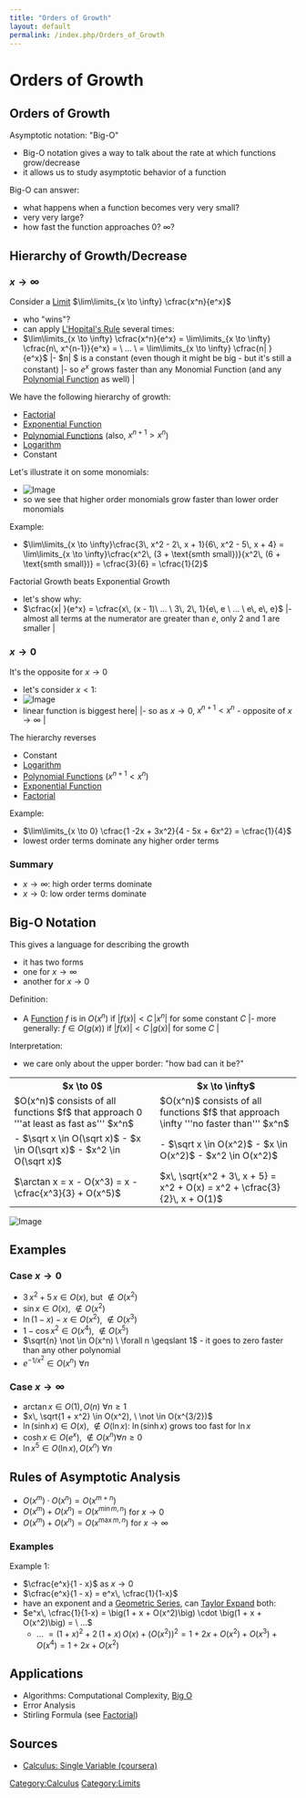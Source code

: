 ```yaml
---
title: "Orders of Growth"
layout: default
permalink: /index.php/Orders_of_Growth
---
```


# Orders of Growth

## Orders of Growth
Asymptotic notation: "Big-O"
- Big-O notation gives a way to talk about the rate at which functions grow/decrease
- it allows us to study asymptotic behavior of a function

Big-O can answer: 
- what happens when a function becomes very very small? 
- very very large? 
- how fast the function approaches 0? $\infty$?



## Hierarchy of Growth/Decrease
### $x \to \infty$
Consider a [Limit](Limit) $\lim\limits_{x \to \infty} \cfrac{x^n}{e^x}$
- who "wins"? 
- can apply [L'Hopital's Rule](L'Hopital's_Rule) several times:
- $\lim\limits_{x \to \infty} \cfrac{x^n}{e^x} = \lim\limits_{x \to \infty} \cfrac{n\, x^{n-1}}{e^x} = \ ... \ = \lim\limits_{x \to \infty} \cfrac{n|  }{e^x}$ |- $n| $ is a constant (even though it might be big - but it's still a constant) |- so $e^x$ grows faster than any Monomial Function (and any [Polynomial Function](Polynomial_Function) as well)  |

We have the following hierarchy of growth:
- [Factorial](Factorial)
- [Exponential Function](Exponential_Function)
- [Polynomial Functions](Polynomial_Functions) (also, $x^{n+1} > x^n$)
- [Logarithm](Logarithm)
- Constant 


Let's illustrate it on some monomials:
- <img src="https://raw.githubusercontent.com/alexeygrigorev/wiki-figures/master/crs/calc/orders-of-growth.png" alt="Image">
- so we see that higher order monomials grow faster than lower order monomials

Example:
- $\lim\limits_{x \to \infty}\cfrac{3\, x^2 - 2\, x + 1}{6\, x^2 - 5\, x + 4} = \lim\limits_{x \to \infty}\cfrac{x^2\, (3 + \text{smth small})}{x^2\, (6 + \text{smth small})} = \cfrac{3}{6} = \cfrac{1}{2}$


Factorial Growth beats Exponential Growth
- let's show why:
- $\cfrac{x|  }{e^x} = \cfrac{x\, (x - 1)\ ... \ 3\, 2\, 1}{e\, e \ ... \ e\, e\, e}$ |- almost all terms at the numerator are greater than $e$, only 2 and 1 are smaller  |

### $x \to 0$
It's the opposite for $x \to 0$
- let's consider $x < 1$:
- <img src="https://raw.githubusercontent.com/alexeygrigorev/wiki-figures/master/crs/calc/orders-of-growth-0.png" alt="Image">
- linear function is biggest here|   |- so as $x \to 0$, $x^{n+1} < x^n$ - opposite of $x \to \infty$ |

The hierarchy reverses 
- Constant 
- [Logarithm](Logarithm)
- [Polynomial Functions](Polynomial_Functions) ($x^{n+1} < x^n$)
- [Exponential Function](Exponential_Function)
- [Factorial](Factorial)

Example:
- $\lim\limits_{x \to 0} \cfrac{1 -2x + 3x^2}{4 - 5x + 6x^2} = \cfrac{1}{4}$
- lowest order terms dominate any higher order terms 


### Summary
- $x \to \infty$: high order terms dominate 
- $x \to 0$: low order terms dominate 


## Big-O Notation
This gives a language for describing the growth 
- it has two forms 
- one for $x \to \infty$
- another for $x \to 0$

Definition: 
- A [Function](Function) $f$ is in $O(x^n)$ if $| f(x)| < C\, |x^n|$ for some constant $C$  |- more generally: $f \in O \big( g(x) \big)$ if $| f(x)| < C\, |g(x)|$ for some $C$ |

Interpretation:
- we care only about the upper border: "how bad can it be?" 



<table>
<tr>
<th>$x \to 0$</th><th>$x \to \infty$</th>
</tr>
<tr>
<td>$O(x^n)$ consists of all functions $f$ that approach 0 '''at least as fast as''' $x^n$</td>
<td>$O(x^n)$ consists of all functions $f$ that approach \infty '''no faster than''' $x^n$</td>
</tr>
<tr>
<td>
- $\sqrt x \in O(\sqrt x)$ 
- $x \in O(\sqrt x)$ 
- $x^2 \in O(\sqrt x)$ 
</td>
<td>
- $\sqrt x \in O(x^2)$ 
- $x \in O(x^2)$ 
- $x^2 \in O(x^2)$ </td>
</tr>
<tr>
<td>
$\arctan x = x - O(x^3) = x - \cfrac{x^3}{3} + O(x^5)$ 
</td>
<td>
$x\, \sqrt{x^2 + 3\, x + 5} = x^2 + O(x) = x^2 + \cfrac{3}{2}\, x + O(1)$ 
</td>
</tr>
</table>

<img src="https://raw.githubusercontent.com/alexeygrigorev/wiki-figures/master/crs/calc/orders-of-growth-ex.png" alt="Image">

## Examples
### Case $x \to 0$
- $3\, x^2 + 5\, x \in O(x)$, but $\not \in O(x^2)$
- $\sin x \in O(x)$, $\not \in O(x^2)$
- $\ln (1 - x) - x \in O(x^2)$, $\not \in O(x^3)$
- $1 - \cos x^2 \in O(x^4)$, $\not \in O(x^5)$
- $\sqrt{n} \not \in O(x^n) \ \forall n \geqslant 1$ - it goes to zero faster than any other polynomial
- $e^{- 1/x^2} \in O(x^n) \ \forall n$ 

### Case $x \to \infty$
- $\arctan x \in O(1), O(n) \ \forall n \geqslant 1$
- $x\, \sqrt{1 + x^2} \in O(x^2), \ \not \in O(x^{3/2})$
- $\ln (\sinh x) \in O(x), \ \not \in O(\ln x)$: $\ln (\sinh x)$ grows too fast for $\ln x$
- $\cosh x \in O(e^x), \ \not \in O(x^n) \forall n \geqslant 0$
- $\ln x^5 \in O(\ln x), O(x^n) \ \forall n$



## Rules of Asymptotic Analysis
- $O(x^m) \cdot O(x^n) = O(x^{m + n})$
- $O(x^m) + O(x^n) = O(x^{\min m, n})$ for $x \to 0$
- $O(x^m) + O(x^n) = O(x^{\max m, n})$ for $x \to \infty$

### Examples
Example 1:
- $\cfrac{e^x}{1 - x}$ as $x \to 0$
- $\cfrac{e^x}{1 - x} = e^x\, \cfrac{1}{1-x}$
- have an exponent and a [Geometric Series](Geometric_Series), can [Taylor Expand](Taylor_Series) both:
- $e^x\, \cfrac{1}{1-x} = \big(1 + x + O(x^2)\big) \cdot \big(1 + x + O(x^2)\big) = \ ...$
  - $... \ = (1 + x)^2 + 2\, (1 + x)\, O(x) + \big( O(x^2)\big)^2 = 1 + 2x + O(x^2) + O(x^3) + O(x^4) = 1 + 2x + O(x^2)$


## Applications
- Algorithms: Computational Complexity, [Big O](Big_O)
- Error Analysis
- Stirling Formula (see [Factorial](Factorial))

## Sources
- [Calculus: Single Variable (coursera)](Calculus__Single_Variable_(coursera))

[Category:Calculus](Category_Calculus)
[Category:Limits](Category_Limits)